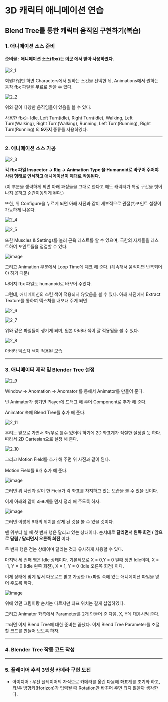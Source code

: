 # 3D 캐릭터 애니메이션 연습


## Blend Tree를 통한 캐릭터 움직임 구현하기(복습)


### 1. 애니메이션 소스 준비

#### 준비물 : 애니메이션 소스(fbx)는 [이곳](https://www.mixamo.com/#/) 에서 받아 사용하였다.

![2_1](https://user-images.githubusercontent.com/66288087/182062799-7f475d63-752b-43d4-a30d-ad0ad9cf6ff6.JPG)

회원가입만 하면 Characters에서 원하는 스킨을 선택한 뒤, Animations에서 원하는 동작 fbx 파일을 무료로 받을 수 있다.

![2_2](https://user-images.githubusercontent.com/66288087/182063069-dd8d36d7-89a7-4b68-9650-2c29cd0f4b99.JPG)

위와 같이 다양한 움직임들이 있음을 볼 수 있다.

사용한 fbx는 Idle, Left Turn(idle), Right Turn(idle), Walking, Left Turn(Walking), Right Turn(Walking), Running, Left Turn(Running), Right Turn(Running) 의 **9가지** 종류를 사용하였다.

<hr>

### 2. 애니메이션 소스 가공

![2_3](https://user-images.githubusercontent.com/66288087/182063585-55eca7e0-d8a8-431c-a818-dfb52d210706.JPG)

**각 fbx 파일 Inspector → Rig → Animation Type 을 Humanoid로 바꾸어 주어야 사람 형태로 인식하고 애니메이션이 제대로 작동된다.**

(이 부분을 생략하게 되면 아래 과정들을 그대로 한다고 해도 캐릭터가 특정 구간을 벗어나지 못하고 순간이동되게 된다.)

또한, 위 Configure을 누르게 되면 아래 사진과 같이 세부적으로 관절(?)포인트 설정이 가능하게 나온다.

![2_4](https://user-images.githubusercontent.com/66288087/182066834-8e123b69-1050-4771-a2b6-1069ab94ff1d.JPG)

![2_5](https://user-images.githubusercontent.com/66288087/182069830-8e13d941-bd5f-45a5-8408-8ad75ff893a1.JPG)

또한 Muscles & Settings를 눌러 근육 테스트를 할 수 있으며, 극한의 자세들을 테스트하여 포인트들을 점검할 수 있다. 

![image](https://user-images.githubusercontent.com/66288087/182103406-ec30b664-cfb4-4a07-a0b5-952ed49bee9e.png)

그리고 Animation 부분에서 Loop Time에 체크 해 준다. (계속해서 움직이면 반복되어야 하기 때문)

나머지 fbx 파일도 humanoid로 바꾸어 주었다.

그런데, 애니메이션의 스킨 색이 적용되지 않았음을 볼 수 있다. 아래 사진에서 Extract Texture를 통하여 텍스처를 내보내 주게 되면

![2_6](https://user-images.githubusercontent.com/66288087/182079910-690665f5-d1a0-45e2-b854-393d8482de78.JPG)

![2_7](https://user-images.githubusercontent.com/66288087/182083240-69f65672-9667-4054-b32b-e398f6ab62c2.JPG)

위와 같은 파일들이 생기게 되며, 원본 아바타 색이 잘 적용됨을 볼 수 있다.

![2_8](https://user-images.githubusercontent.com/66288087/182084139-afb6b63b-3c8a-4e99-a222-a195f0edbc73.JPG)

아바타 텍스처 색이 적용된 모습

<hr>

### 3. 애니메이터 제작 및 Blender Tree 설정

![2_9](https://user-images.githubusercontent.com/66288087/182095755-b2835882-2c5c-4d76-8c8b-46e8160f1251.jpg)

Window → Anomation → Anomator 를 통해서 Animator를 만들어 준다.

빈 Animator가 생기면 Player에 드래그 해 주어 Component로 추가 해 준다.

Animator 속에 Blend Tree를 추가 해 준다.

![2_11](https://user-images.githubusercontent.com/66288087/182098689-01bed1f0-dba0-4e93-881b-925c396a5c82.jpg)

우리는 앞으로 가면서 좌/우로 틀수 있어야 하기에 2D 좌표계가 적절한 설정일 듯 하다. 따라서 2D Cartesian으로 설정 해 준다.

![2_10](https://user-images.githubusercontent.com/66288087/182099074-296140b9-4eb5-422c-a7d0-99ea3d02a789.JPG)

그리고 Motion Field를 추가 해 주면 위 사진과 같이 된다.

Motion Field를 9개 추가 해 준다.

![image](https://user-images.githubusercontent.com/66288087/182099200-11707d30-d380-453d-b52d-a8e717f698ba.png)

그러면 위 사진과 같이 한 Field가 각 좌표를 차지하고 있는 모습을 볼 수 있을 것이다.

이제 아래와 같이 좌표계를 먼저 정리 해 주도록 하자.

![image](https://user-images.githubusercontent.com/66288087/182099481-00df213a-3b57-4a36-aaeb-4dbfd8adbc12.png)

그러면 이렇게 9개의 위치를 잡게 된 것을 볼 수 있을 것이다.

맨 위부터 셀 때 첫 번째 행은 달리고 있는 상태이다. 순서대로 **달리면서 왼쪽 회전 / 앞으로 달림 / 달리면서 오른쪽 회전** 이다.

두 번째 행은 걷는 상태이며 달리는 것과 유사하게 사용할 수 있다.

마지막 세 번째 행은 Idle 상태이다. 기본적으로 X = 0,Y = 0 일때 정면 Idle이며, X = -1, Y = 0 (Idle 왼쪽 회전), X = 1, Y = 0 (Idle 오른쪽 회전) 이다.

이제 상태에 맞게 앞서 다운로드 받고 가공한 fbx파일 속에 있는 애니메이션 파일을 넣어 주도록 하자.

![image](https://user-images.githubusercontent.com/66288087/182100004-3b58cae3-aed9-449d-8e3f-8c23ae03d9ee.png)

위에 있던 그림이랑 순서는 다르지만 좌표 위치는 같게 삽입하였다.

그리고 Animator 좌측에서 Parameter를 2개 만들어 준 다음, X, Y에 대응시켜 준다.

그러면 이제 Blend Tree에 대한 준비는 끝났다. 이제 Blend Tree Parameter를 조절할 코드를 만들어 보도록 하자.

<hr>

### 4. Blender Tree 작동 코드 작성





<hr>


### 5. 플레이어 추적 3인칭 카메라 구현 도전


- 아이디어 : 우선 플레이어의 자식으로 카메라를 옮긴 다음에 좌표계를 초기화 하고, 좌/우 방향키(Horizon)가 입력될 때 Rotation만 바꾸어 주면 되지 않을까 생각한다.


